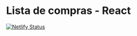 # Lista de compras - React

[![Netlify Status](https://api.netlify.com/api/v1/badges/58074a7f-679f-4bb0-b97c-0f2c6b055aba/deploy-status)](https://app.netlify.com/sites/listadecomprasreact/deploys)
